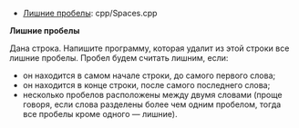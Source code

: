 <ul>
<li><a href="#spaces">Лишние пробелы</a>: cpp/Spaces.cpp</li>
</ul>
<p><b><a name="spaces"></a>Лишние пробелы</b></p>
<p>Дана строка. Напишите программу, которая удалит из этой строки все лишние пробелы. Пробел будем считать лишним, если:</p>
<ul>
<li>он находится в самом начале строки, до самого первого слова;</li>
<li>он находится в конце строки, после самого последнего слова;</li>
<li>несколько пробелов расположены между двумя словами (проще говоря, если слова разделены более чем одним пробелом, тогда все пробелы кроме одного — лишние).</li>
</ul>